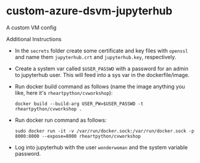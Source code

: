 # custom-azure-dsvm-jupyterhub
A custom VM config


Additional Instructions

* In the `secrets` folder create some certificate and key files with `openssl` and name them `jupyterhub.crt` and `jupyterhub.key`, respectively.
* Create a system var called `$USER_PASSWD` with a password for an admin to jupyterhub user.  This will feed into a sys var in the dockerfile/image.
* Run docker build command as follows (name the image anything you like, here it's `rheartpython/cvworkshop`):

    `docker build --build-arg USER_PW=$USER_PASSWD -t rheartpython/cvworkshop .`
    
* Run docker run command as follows:
 
     `sudo docker run -it -v /var/run/docker.sock:/var/run/docker.sock -p 8000:8000 --expose=8000 rheartpython/cvworkshop`
     
 * Log into jupyterhub with the user `wonderwoman` and the system variable password.
